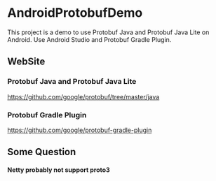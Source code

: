 # AndroidProtobufDemo
This project is a demo to use Protobuf Java and Protobuf Java Lite on Android.
Use Android Studio and Protobuf Gradle Plugin.    
## WebSite
### Protobuf Java and Protobuf Java Lite
https://github.com/google/protobuf/tree/master/java
### Protobuf Gradle Plugin
https://github.com/google/protobuf-gradle-plugin    

## Some Question
#### Netty probably not support proto3    

